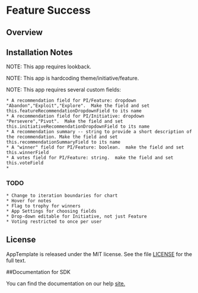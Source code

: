Feature Success
=========================

## Overview

## Installation Notes

NOTE:  This app requires lookback.

NOTE:  This app is hardcoding theme/initiative/feature.

NOTE:  This app requires several custom fields:

    * A recommendation field for PI/Feature: dropdown "Abandon","Exploit","Explore".  Make the field and set this.featureRecommendationDropdownField to its name
    * A recommendation field for PI/Initiative: dropdown "Persevere","Pivot".  Make the field and set this.initiativeRecommendationDropdownField to its name
    * A recommendation summary -- string to provide a short description of the recommendation. Make the field and set this.recommendationSummaryField to its name
    * A "winner" field for PI/Feature: boolean.  make the field and set this.winnerField
    * A votes field for PI/Feature: string.  make the field and set this.voteField
    * 
    
### TODO
    * Change to iteration boundaries for chart
    * Hover for notes
    * Flag to trophy for winners
    * App Settings for choosing fields
    * Drop-down editable for Initiative, not just Feature
    * Voting restricted to once per user

## License

AppTemplate is released under the MIT license.  See the file [LICENSE](./LICENSE) for the full text.

##Documentation for SDK

You can find the documentation on our help [site.](https://help.rallydev.com/apps/2.0/doc/)
